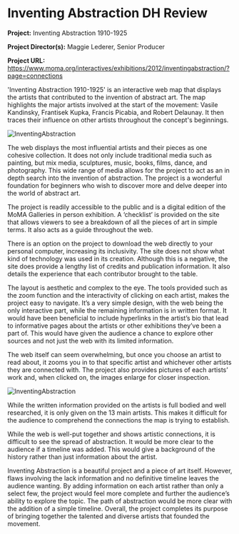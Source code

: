 # Inventing Abstraction DH Review




**Project:** 
Inventing Abstraction 1910-1925

**Project Director(s):**
Maggie Lederer, Senior Producer

**Project URL:**
https://www.moma.org/interactives/exhibitions/2012/inventingabstraction/?page=connections 

'Inventing Abstraction 1910-1925' is an interactive web map that displays the artists that contributed to the invention of abstract art. The map highlights the major artists involved at the start of the movement: Vasile Kandinsky, Frantisek Kupka, Francis Picabia, and Robert Delaunay. It then traces their influence on other artists throughout the concept's beginnings. 

![InventingAbstraction](https://sambuc214.github.io/sambuchholz/images/InventingAbstraction.png)

The web displays the most influential artists and their pieces as one cohesive collection. It does not only include traditional media such as painting, but mix media, sculptures, music, books, films, dance, and photography. This wide range of media allows for the project to act as an in depth search into the invention of abstraction. The project is a wonderful foundation for beginners who wish to discover more and delve deeper into the world of abstract art. 

The project is readily accessible to the public and is a digital edition of the MoMA Galleries in person exhibition. A ‘checklist’ is provided on the site that allows viewers to see a breakdown of all the pieces of art in simple terms. It also acts as a guide throughout the web.

There is an option on the project to download the web directly to your personal computer, increasing its inclusivity. The site does not show what kind of technology was used in its creation. Although this is a negative, the site does provide a lengthy list of credits and publication information. It also details the experience that each contributor brought to the table.

The layout is aesthetic and complex to the eye. The tools provided such as the zoom function and the interactivity of clicking on each artist, makes the project easy to navigate. It’s a very simple design, with the web being the only interactive part, while the remaining information is in written format. It would have been beneficial to include hyperlinks in the artist’s bio that lead to informative pages about the artists or other exhibitions they’ve been a part of. This would have given the audience a chance to explore other sources and not just the web with its limited information.

The web itself can seem overwhelming, but once you choose an artist to read about, it zooms you in to that specific artist and whichever other artists they are connected with. The project also provides pictures of each artists’ work and, when clicked on, the images enlarge for closer inspection. 

![InventingAbstraction](https://sambuc214.github.io/sambuchholz/images/Picasso.png)

While the written information provided on the artists is full bodied and well researched, it is only given on the 13 main artists. This makes it difficult for the audience to comprehend the connections the map is trying to establish.

While the web is well-put together and shows artistic connections, it is difficult to see the spread of abstraction. It would be more clear to the audience if a timeline was added. This would give a background of the history rather than just information about the artist.

Inventing Abstraction is a beautiful project and a piece of art itself. However, flaws involving the lack information and no definitive timeline leaves the audience wanting. By adding information on each artist rather than only a select few, the project would feel more complete and further the audience’s ability to explore the topic. The path of abstraction would be more clear with the addition of a simple timeline. Overall, the project completes its purpose of bringing together the talented and diverse artists that founded the movement.


